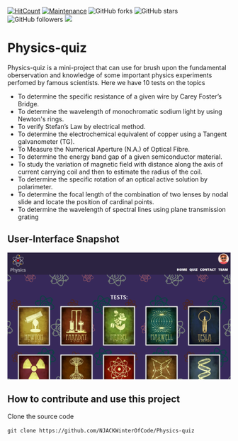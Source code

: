 [![HitCount](http://hits.dwyl.io/NJACKWinterOfCode/Physics-quiz.svg)](http://hits.dwyl.io/NJACKWinterOfCode/Physics-quiz)
[![Maintenance](https://img.shields.io/badge/Maintained%3F-yes-green.svg)](https://github.com/NJACKWinterOfCode/Physics-quiz/graphs/commit-activity)
![GitHub forks](https://img.shields.io/github/forks/NJACKWinterOfCode/Physics-quiz?style=social)
![GitHub stars](https://img.shields.io/github/stars/NJACKWinterOfCode/Physics-quiz?style=social)
![GitHub followers](https://img.shields.io/github/followers/NJACKWinterOfCode?label=Follow&style=social)
![](https://img.shields.io/github/repo-size/NJACKWinterOfCode/Physics-quiz)

# Physics-quiz

Physics-quiz is a mini-project that can use for brush upon the fundamental oberservation and knowledge of some important physics experiments perfomed by famous scientists.
Here we have 10 tests on the topics

- To determine the specific resistance of a given wire by Carey Foster’s Bridge.
- To determine the wavelength of monochromatic sodium light by using Newton's rings.
- To verify Stefan’s Law by electrical method.
- To determine the electrochemical equivalent of copper using a Tangent galvanometer (TG).
- To Measure the Numerical Aperture (N.A.) of Optical Fibre.
- To determine the energy band gap of a given semiconductor material.
- To study the variation of magnetic field with distance along the axis of current carrying coil and then to estimate the radius of the coil.
- To determine the specific rotation of an optical active solution by polarimeter.
- To determine the focal length of the combination of two lenses by nodal slide and locate the position of cardinal points.
- To determine the wavelength of spectral lines using plane transmission grating

## User-Interface Snapshot

<img src="https://raw.githubusercontent.com/VikasPandey121/Reported-issues/master/supportingFiles/Vision/PhysicsOne.png">

## How to contribute and use this project

Clone the source code

`git clone https://github.com/NJACKWinterOfCode/Physics-quiz`

